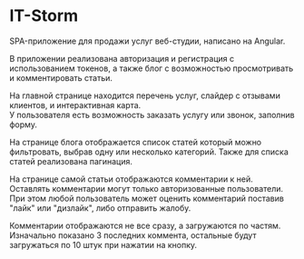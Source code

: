 # IT-Storm

SPA-приложение для продажи услуг веб-студии, написано на Angular.  

В приложении реализована авторизация и регистрация с использованием токенов, а также блог с возможностью просмотривать и комментировать статьи.  

На главной странице находится перечень услуг, слайдер с отзывами клиентов, и интерактивная карта.  
У пользователя есть возможность заказать услугу или звонок, заполнив форму.  

На странице блога отображается список статей который можно фильтровать, выбрав одну или несколько категорий. Также для списка статей реализована пагинация.  

На странице самой статьи отображаются комментарии к ней. Оставлять комментарии могут только авторизованные пользователи. При этом любой пользователь может оценить комментарий поставив "лайк" или "дизлайк", либо отправить жалобу.  

Комментарии отображаются не все сразу, а загружаются по частям. Изначально показано 3 последних коммента, остальные будут загружаться по 10 штук при нажатии на кнопку.
